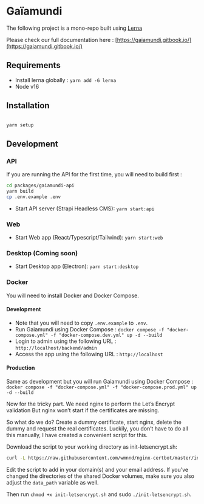 # Gaïamundi

The following project is a mono-repo built using [Lerna](https://lerna.js.org/)

Please check our full documentation here : [https://gaiamundi.gitbook.io/](https://gaiamundi.gitbook.io/)

## Requirements

- Install lerna globally : `yarn add -G lerna`
- Node v16

## Installation

```bash

yarn setup
```

## Development

### API

If you are running the API for the first time, you will need to build first :

```sh
cd packages/gaiamundi-api
yarn build
cp .env.example .env
```

- Start API server (Strapi Headless CMS): `yarn start:api`

### Web

- Start Web app (React/Typescript/Tailwind): `yarn start:web`

### Desktop (Coming soon)

- Start Desktop app (Electron): `yarn start:desktop`

### Docker
You will need to install Docker and Docker Compose.

#### Development
- Note that you will need to copy `.env.example` to `.env`.
- Run Gaiamundi using Docker Compose : `docker compose -f "docker-compose.yml" -f "docker-compose.dev.yml" up -d --build`
- Login to admin using the following URL : `http://localhost/backend/admin`
- Access the app using the following URL : `http://localhost`

#### Production
Same as development but you will run Gaiamundi using Docker Compose : `docker compose -f "docker-compose.yml" -f "docker-compose.prod.yml" up -d --build`

Now for the tricky part. We need nginx to perform the Let’s Encrypt validation But nginx won’t start if the certificates are missing.

So what do we do? Create a dummy certificate, start nginx, delete the dummy and request the real certificates.
Luckily, you don’t have to do all this manually, I have created a convenient script for this.

Download the script to your working directory as init-letsencrypt.sh:

```sh
curl -L https://raw.githubusercontent.com/wmnnd/nginx-certbot/master/init-letsencrypt.sh > init-letsencrypt.sh
```
Edit the script to add in your domain(s) and your email address. If you’ve changed the directories of the shared Docker volumes, make sure you also adjust the `data_path` variable as well.

Then run `chmod +x init-letsencrypt.sh` and sudo `./init-letsencrypt.sh`.